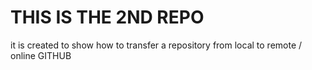 # THIS IS THE 2ND REPO
it is created to show how to transfer a repository from local to remote / online GITHUB
